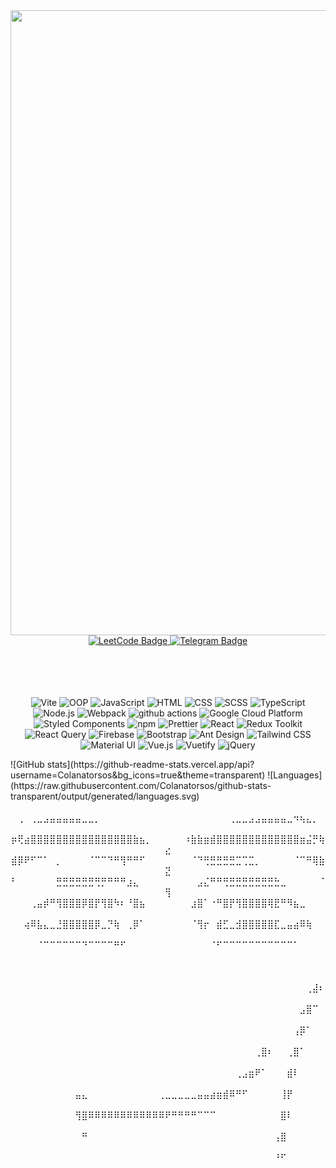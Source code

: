 <div id="header" align="center">
  <img src="https://64.media.tumblr.com/6382142c7cf56653c3a7b7b31a8eeb47/6991be7ff8096fc2-ed/s540x810/88c6adc381ec4f9580392dfab90d79f7090dae49.gif" width="1000"/>
</div>
<div align="center">
  <a href="https://leetcode.com/Colanatorsos/">
    <img src="https://img.shields.io/badge/LeetCode-black?style=for-the-badge&logo=leetcode&logoColor=white" alt="LeetCode Badge"/>
  </a>
  <a href="https://t.me/Gorbuster">
    <img src="https://img.shields.io/badge/Telegram-blue?style=for-the-badge&logo=telegram&logoColor=white" alt="Telegram Badge"/>
  </a>
</div>
<div align="center">
  <img src="https://komarev.com/ghpvc/?username=Colanatorsos&style=flat-square&color=blue" alt=""/>
</div>
<br/>
<br/>
<br/>
<br/>

<p align="center">
  <img alt="Vite" src="https://img.shields.io/badge/-Vite-646CFF?style=flat-square&logo=vite&logoColor=white" />
  <img alt="OOP" src="https://img.shields.io/badge/-OOP-FF8000?style=flat-square" />
  <img alt="JavaScript" src="https://img.shields.io/badge/-JavaScript-F7DF1E?style=flat-square&logo=javascript&logoColor=black" />
  <img alt="HTML" src="https://img.shields.io/badge/-HTML-E34F26?style=flat-square&logo=html5&logoColor=white" />
  <img alt="CSS" src="https://img.shields.io/badge/-CSS-1572B6?style=flat-square&logo=css3&logoColor=white" />
  <img alt="SCSS" src="https://img.shields.io/badge/-SCSS-CC6699?style=flat-square&logo=sass&logoColor=white" />
  <img alt="TypeScript" src="https://img.shields.io/badge/-TypeScript-007ACC?style=flat-square&logo=typescript&logoColor=white" />
  <img alt="Node.js" src="https://img.shields.io/badge/-Node.js-339933?style=flat-square&logo=node.js&logoColor=white" />
  <img alt="Webpack" src="https://img.shields.io/badge/-Webpack-8DD6F9?style=flat-square&logo=webpack&logoColor=white" /> 
  <img alt="github actions" src="https://img.shields.io/badge/-Github_Actions-2088FF?style=flat-square&logo=github-actions&logoColor=white" />
  <img alt="Google Cloud Platform" src="https://img.shields.io/badge/-Google_Cloud_Platform-1a73e8?style=flat-square&logo=google-cloud&logoColor=white" />
  <img alt="Styled Components" src="https://img.shields.io/badge/-Styled_Components-db7092?style=flat-square&logo=styled-components&logoColor=white" />
  <img alt="npm" src="https://img.shields.io/badge/-NPM-CB3837?style=flat-square&logo=npm&logoColor=white" />
  <img alt="Prettier" src="https://img.shields.io/badge/-Prettier-F7B93E?style=flat-square&logo=prettier&logoColor=white" />
  <img alt="React" src="https://img.shields.io/badge/-React-61DAFB?style=flat-square&logo=react&logoColor=white" />
  <img alt="Redux Toolkit" src="https://img.shields.io/badge/-Redux_Toolkit-764ABC?style=flat-square&logo=redux&logoColor=white" />
  <img alt="React Query" src="https://img.shields.io/badge/-React_Query-FF4154?style=flat-square&logo=react&logoColor=white" />
  <img alt="Firebase" src="https://img.shields.io/badge/-Firebase-FFCA28?style=flat-square&logo=firebase&logoColor=black" />
  <img alt="Bootstrap" src="https://img.shields.io/badge/-Bootstrap-7952B3?style=flat-square&logo=bootstrap&logoColor=white" />
  <img alt="Ant Design" src="https://img.shields.io/badge/-Ant_Design-0170FE?style=flat-square&logo=ant-design&logoColor=white" />
  <img alt="Tailwind CSS" src="https://img.shields.io/badge/-Tailwind_CSS-38B2AC?style=flat-square&logo=tailwind-css&logoColor=white" />
  <img alt="Material UI" src="https://img.shields.io/badge/-Material_UI-0081CB?style=flat-square&logo=material-ui&logoColor=white" />
  <img alt="Vue.js" src="https://img.shields.io/badge/-Vue.js-4FC08D?style=flat-square&logo=vue.js&logoColor=white" />
  <img alt="Vuetify" src="https://img.shields.io/badge/-Vuetify-1867C0?style=flat-square&logo=vuetify&logoColor=white" />
  <img alt="jQuery" src="https://img.shields.io/badge/-jQuery-0769AD?style=flat-square&logo=jquery&logoColor=white" />
</p>
![GitHub stats](https://github-readme-stats.vercel.app/api?username=Colanatorsos&bg_icons=true&theme=transparent)
![Languages](https://raw.githubusercontent.com/Colanatorsos/github-stats-transparent/output/generated/languages.svg)
<br/>
<br/>
<div align="center">
⠀⢀⠀⢀⣀⣠⣤⣤⣤⣤⣤⣀⣀⡀⠀⠀⠀⠀⠀⠀⠀⠀⠀⠀⠀⠀⠀⠀⠀⠀⠀⠀⠀⠀⢀⣀⣀⣠⣠⣤⣤⣤⣤⣀⠲⢦⣄⡀⠀⠀
⡶⢟⣴⣿⣿⣿⣿⣿⣿⣿⣿⣿⣿⣿⣿⣿⣿⣿⣿⣷⣦⡀⠀⠀⠀⠀⠀⠰⣷⣷⣶⣾⣿⣿⣿⣿⣿⣿⣿⣿⣿⣿⣿⣿⣿⣶⣬⡛⢷⣔
⣾⡿⠟⠋⠉⠁⠀⡀⠀⠀⠀⠀⠈⠉⠉⠙⠛⢻⠛⠛⠋⠀⠀⠀⠀⠀⠀⠀⠈⠙⢛⣛⣛⣛⣛⣉⢉⣉⡀⠀⠀⠀⠀⠀⠈⠉⠛⢿⣷⣝
⠃⠀⠀⠀⠀⠀⠀⣛⣛⣛⣛⣛⣛⢛⡛⠛⠛⠛⣰⣄⠀⠀⠀⠀⠀⠀⠀⠀⠀⣠⣌⠛⠛⢛⣛⣛⣛⣛⣛⣛⣛⣓⣀⠀⠀⠀⠀⠀⠈⢻
⠀⠀⠀⢀⣤⡾⠛⢻⣿⣿⣿⡿⣿⡟⢻⣿⠳⠆⠘⣿⣦⠀⠀⠀⠀⠀⠀⠀⣰⣿⠁⠐⠛⣿⡟⢻⣿⣿⣿⣿⢿⣟⠛⠻⣦⣀⠀⠀⠀⠀
⠀⠀⢴⠿⣧⣄⣀⣘⣿⣿⣿⣿⣿⡿⣀⡙⢷⠀⢀⡿⠁⠀⠀⠀⠀⠀⠀⠀⠈⢻⡖⠀⣾⣋⣀⣺⣿⣿⣿⣿⣿⣏⣀⣤⣴⠿⢷⠀⠀⠀
⠀⠀⠀⠀⠈⠉⠉⠉⠉⠉⠉⠙⠉⠉⠉⠉⠛⠋⠀⠀⠀⠀⠀⠀⠀⠀⠀⠀⠀⠀⠀⠈⠋⠉⠉⠉⠉⠉⠉⠉⠉⠉⠉⠉⠁⠀⠀⠀⠀⠀
⠀⠀⠀⠀⠀⠀⠀⠀⠀⠀⠀⠀⠀⠀⠀⠀⠀⠀⠀⠀⠀⠀⠀⠀⠀⠀⠀⠀⠀⠀⠀⠀⠀⠀⠀⠀⠀⠀⠀⠀⠀⠀⠀⠀⠀⠀⠀⠀⠀⠀⠀⠀⠀
⠀⠀⠀⠀⠀⠀⠀⠀⠀⠀⠀⠀⠀⠀⠀⠀⠀⠀⠀⠀⠀⠀⠀⠀⠀⠀⠀⠀⠀⠀⠀⠀⠀⠀⠀⠀⠀⠀⠀⠀⠀⠀⠀⠀⠀⠀⢀⣼⠆⠀
⠀⠀⠀⠀⠀⠀⠀⠀⠀⠀⠀⠀⠀⠀⠀⠀⠀⠀⠀⠀⠀⠀⠀⠀⠀⠀⠀⠀⠀⠀⠀⠀⠀⠀⠀⠀⠀⠀⠀⠀⠀⠀⠀⠀⠀⣠⣿⠉⠀⠀
⠀⠀⠀⠀⠀⠀⠀⠀⠀⠀⠀⠀⠀⠀⠀⠀⠀⠀⠀⠀⠀⠀⠀⠀⠀⠀⠀⠀⠀⠀⠀⠀⠀⠀⠀⠀⠀⠀⠀⠀⠀⠀⠀⠀⢠⡿⠁⠀⠀⠀
⠀⠀⠀⠀⠀⠀⠀⠀⠀⠀⠀⠀⠀⠀⠀⠀⠀⠀⠀⠀⠀⠀⠀⠀⠀⠀⠀⠀⠀⠀⠀⠀⠀⠀⠀⠀⠀⠀⢀⣿⠆⠀⠀⢀⣿⠁⠀⠀⠀⠀
⠀⠀⠀⠀⠀⠀⠀⠀⠀⠀⠀⠀⠀⠀⠀⠀⠀⠀⠀⠀⠀⠀⠀⠀⠀⠀⠀⠀⠀⠀⠀⠀⠀⠀⠀⢀⣠⣶⠟⠁⠀⠀⠀⣾⠇⠀⠀⠀⠀⠀
⠀⠀⠀⠀⠀⠀⠀⠀⠀⠀⣤⣄⠀⠀⠀⠀⠀⠀⠀⠀⠀⠀⠀⢀⣀⣀⣀⣀⣀⣤⣤⣴⣶⣾⠿⠛⠋⠀⠀⠀⠀⠀⢸⡟⠀⠀⠀⠀⠀⠀
⠀⠀⠀⠀⠀⠀⠀⠀⠀⠀⢻⣿⠿⠿⠿⠿⠿⠿⠿⠿⠿⠿⠿⠿⠟⠛⠛⠛⠛⠉⠉⠉⠀⠀⠀⠀⠀⠀⠀⠀⠀⠀⣿⠇⠀⠀⠀⠀⠀⠀
⠀⠀⠀⠀⠀⠀⠀⠀⠀⠀⠀⠛⠀⠀⠀⠀⠀⠀⠀⠀⠀⠀⠀⠀⠀⠀⠀⠀⠀⠀⠀⠀⠀⠀⠀⠀⠀⠀⠀⠀⠀⢠⣿⠀⠀⠀⠀⠀⠀⠀
⠀⠀⠀⠀⠀⠀⠀⠀⠀⠀⠀⠀⠀⠀⠀⠀⠀⠀⠀⠀⠀⠀⠀⠀⠀⠀⠀⠀⠀⠀⠀⠀⠀⠀⠀⠀⠀⠀⠀⠀⠀⠘⠋⠀⠀⠀⠀⠀⠀⠀
            
</div>
